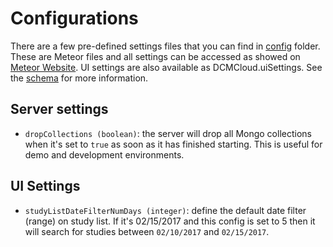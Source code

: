# Configurations

There are a few pre-defined settings files that you can find in
[config](https://github.com/DCMCloud/Viewers/tree/master/config) folder. These
are Meteor files and all settings can be accessed as showed on
[Meteor Website](https://docs.meteor.com/api/core.html#Meteor-settings). UI
settings are also available as DCMCloud.uiSettings. See the
[schema](https://github.com/DCMCloud/Viewers/blob/131d64854cb2eceff056a15ccb12c34b9e2baaa7/Packages/dcmcloud-servers/both/schema/servers.js)
for more information.

## Server settings

- `dropCollections (boolean)`: the server will drop all Mongo collections when
  it's set to `true` as soon as it has finished starting. This is useful for
  demo and development environments.

## UI Settings

- `studyListDateFilterNumDays (integer)`: define the default date filter (range)
  on study list. If it's 02/15/2017 and this config is set to 5 then it will
  search for studies between `02/10/2017` and `02/15/2017`.
